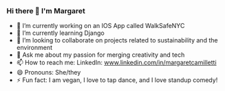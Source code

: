 ### Hi there 👋 I'm Margaret

- 🔭 I’m currently working on an IOS App called WalkSafeNYC
- 🌱 I’m currently learning Django
- 👯 I’m looking to collaborate on projects related to sustainability and the environment
- 💬 Ask me about my passion for merging creativity and tech
- 📫 How to reach me: LinkedIn: www.linkedin.com/in/margaretcamilletti
- 😄 Pronouns: She/they
- ⚡ Fun fact: I am vegan, I love to tap dance, and I love standup comedy!
